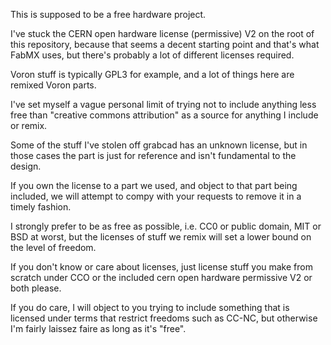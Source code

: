This is supposed to be a free hardware project.

I've stuck the CERN open hardware license (permissive) V2 on the root of this repository, because that seems a decent starting point and that's what FabMX uses, but there's probably a lot of different licenses required.

Voron stuff is typically GPL3 for example, and a lot of things here are remixed Voron parts.

I've set myself a vague personal limit of trying not to include anything less free than "creative commons attribution" as a source for anything I include or remix.

Some of the stuff I've stolen off grabcad has an unknown license, but in those cases the part is just for reference and isn't fundamental to the design.

If you own the license to a part we used, and object to that part being included, we will attempt to compy with your requests to remove it in a timely fashion.

I strongly prefer to be as free as possible, i.e. CC0 or public domain, MIT or BSD at worst, but the licenses of stuff we remix will set a lower bound on the level of freedom.

If you don't know or care about licenses, just license stuff you make from scratch under CCO or the included cern open hardware permissive V2 or both please.

If you do care, I will object to you trying to include something that is licensed under terms that restrict freedoms such as CC-NC, but otherwise I'm fairly laissez faire as long as it's "free".
